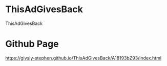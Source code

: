 # ThisAdGivesBack
ThisAdGivesBack

# Github Page
https://givsly-stephen.github.io/ThisAdGivesBack/A18193bZ93/index.html

